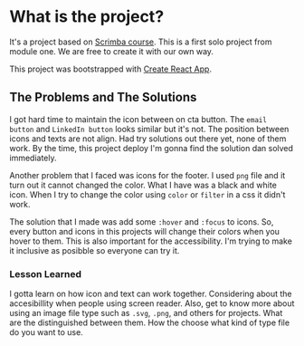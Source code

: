 # What is the project?

It's a project based on [Scrimba course](https://scrimba.com/learn/learnreact). This is a first solo project from module one. We are free to create it with our own way.

This project was bootstrapped with [Create React App](https://github.com/facebook/create-react-app).

## The Problems and The Solutions

I got hard time to maintain the icon between on cta button. The `email button` and `LinkedIn button` looks similar but it's not. The position between icons and texts are not align. Had try solutions out there yet, none of them work. By the time, this project deploy I'm gonna find the solution dan solved immediately.

Another problem that I faced was icons for the footer. I used `png` file and it turn out it cannot changed the color. What I have was a black and white icon. When I try to change the color using `color` or `filter` in a css it didn't work.

The solution that I made was add some `:hover` and `:focus` to icons. So, every button and icons in this projects will change their colors when you hover to them. This is also important for the accessibility. I'm trying to make it inclusive as posibble so everyone can try it.

### Lesson Learned

I gotta learn on how icon and text can work together. Considering about the accesibillity when people using screen reader. Also, get to know more about using an image file type such as `.svg`, `.png`, and others for projects. What are the distinguished between them. How the choose what kind of type file do you want to use.
